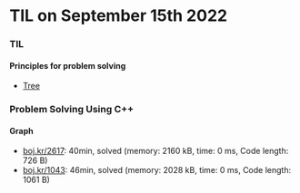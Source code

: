 # **TIL on September 15th 2022**
### TIL
#### Principles for problem solving
- [Tree](../../../Computer%20science/Algorithm/tree-09-15-2022.md)

### Problem Solving Using C++
#### Graph
- [boj.kr/2617](../../../Problem%20Solving/boj/Graph/2617-09-14-2022.cpp): 40min, solved (memory: 2160 kB, time: 0 ms, Code length: 726 B)
- [boj.kr/1043](../../../Problem%20Solving/boj/Graph/1043-09-15-2022.cpp): 46min, solved (memory: 2028 kB, time: 0 ms, Code length: 1061 B)